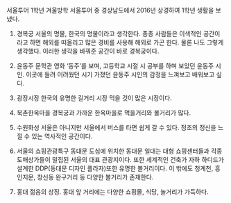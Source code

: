 서울투어 
1학년 겨울방학 서울투어 중
경상남도에서 2016년 상경하여 1학년 생활을 보냈다.

1. 경복궁
서울의 명물, 한국의 명물이라고 생각한다. 종종 사람들은 이색적인 공간이라고 하면 해외를 떠올리고 많은 경비를 사용해 해외로 가곤 한다. 물론 나도 그렇게 생각했다. 이러한 생각을 바꿔준 공간이 바로 경복궁이다.

2. 윤동주 문학관
영화 ‘동주’를 보며, 고등학교 시절 시 공부를 하며 보았던 윤동주 시인. 이곳에 들려 어려웠던 시기 가졌던 윤동주 시인의 감정을 느껴보고 배워보고 싶다.

3. 광장시장
한국의 유명한 길거리 시장 먹을 것이 많은 시장이다.

4. 북촌한옥마을
경복궁과 가까운 한옥마을로 먹을거리와 볼거리가 많다.

5. 수원화성
서울은 아니지만 서울에서 버스를 타면 쉽게 갈 수 있다. 정조의 정신을 느낄 수 있는 역사적인 공간이다.


6. 서울의 쇼핑관광특구 동대문
도심에 위치한 동대문 일대는 대형 쇼핑센터들과 각종 도매상가들이 밀집된 서울의 대표 관광지이다.
또한 세계적인 건축가 자하 하디드가 설계한 DDP(동대문 디자인 플라자)또한 유명한 볼거리이다.
이 밖에도 청계천, 흥인지문, 창신동 완구거리 등 다양한 볼거리가 존재한다.

7. 홍대
젊음의 상징. 홍대 앞 거리에는 다양한 쇼핑몰, 식당, 놀거리가 가득하다.


